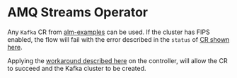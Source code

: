 # AMQ Streams Operator

Any `Kafka` CR from [alm-examples](./alm-examples.yaml) can be used.
If the cluster has FIPS enabled, the flow will fail with the error described in the `status` of [CR shown here](./cr.yaml).

Applying the [workaround described here][fips-jvm] on the controller, will allow the CR to succeed and the Kafka cluster to be created.

[fips-jvm]: https://access.redhat.com/documentation/en-us/red_hat_amq_streams/2.3/html-single/configuring_amq_streams_on_openshift/index#proc-configuring-fips-mode-cluster-operator-str 
